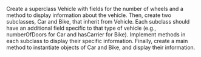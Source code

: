 Create a superclass Vehicle with fields for the number 
of wheels and a method to display information about the vehicle. 
Then, create two subclasses, Car and Bike, that inherit from Vehicle.
Each subclass should have an additional field specific to that type of vehicle 
(e.g., numberOfDoors for Car and hasCarrier for Bike). 
Implement methods in each subclass to display their specific information. 
Finally, create a main method to instantiate objects of Car and Bike, and display their information.
